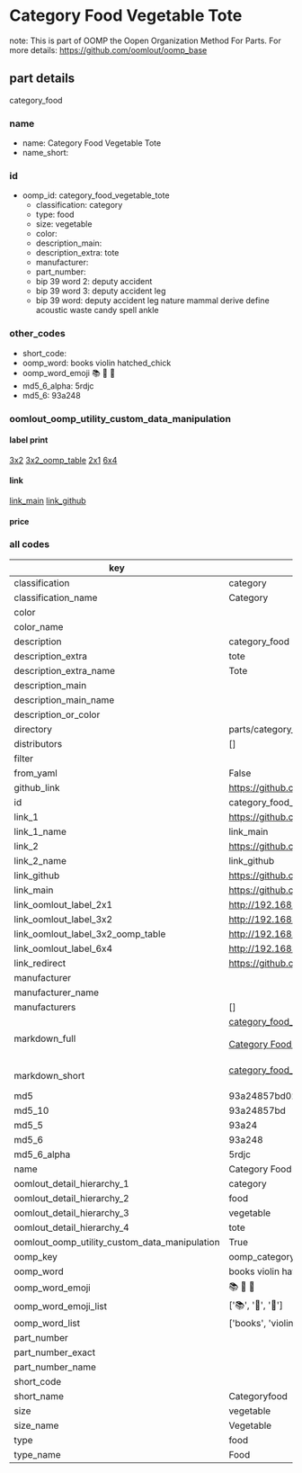 # Category Food Vegetable Tote  

note: This is part of OOMP the Oopen Organization Method For Parts. For more details: https://github.com/oomlout/oomp_base

##  part details
  



category_food



### name
* name: Category Food Vegetable Tote
* name_short: 
### id
* oomp_id: category_food_vegetable_tote
  * classification: category
  * type: food
  * size: vegetable
  * color: 
  * description_main: 
  * description_extra: tote
  * manufacturer: 
  * part_number: 
  * bip 39 word 2: deputy accident
  * bip 39 word 3: deputy accident leg
  * bip 39 word: deputy accident leg nature mammal derive define acoustic waste candy spell ankle

### other_codes
* short_code: 
* oomp_word: books violin hatched_chick
* oomp_word_emoji :books: :violin: :hatched_chick:
* md5_6_alpha: 5rdjc
* md5_6: 93a248






### oomlout_oomp_utility_custom_data_manipulation
#### label print
[3x2](http://192.168.1.245:1112/?label=oomp%205rdjc)
[3x2_oomp_table](http://192.168.1.108:1112/?label=oomp%205rdjc)
[2x1](http://192.168.1.242:1112/?label=oomp%205rdjc)
[6x4](http://192.168.1.55:1112/?label=oomp%205rdjc)    

#### link

[link_main](https://github.com/oomlout/oomlout_oomp_version_1_messy/tree/main/parts/category_food_vegetable_tote) [link_github](https://github.com/oomlout/oomlout_oomp_version_1_messy/tree/main/parts/category_food_vegetable_tote)                             

#### price







### all codes 
| key | value |  
| --- | --- |  
| classification | category |  
| classification_name | Category |  
| color |  |  
| color_name |  |  
| description | category_food |  
| description_extra | tote |  
| description_extra_name | Tote |  
| description_main |  |  
| description_main_name |  |  
| description_or_color |   |  
| directory | parts/category_food_vegetable_tote |  
| distributors | [] |  
| filter |  |  
| from_yaml | False |  
| github_link | https://github.com/oomlout/oomlout_oomp_part_src/tree/main/parts/category_food_vegetable_tote |  
| id | category_food_vegetable_tote |  
| link_1 | https://github.com/oomlout/oomlout_oomp_version_1_messy/tree/main/parts/category_food_vegetable_tote |  
| link_1_name | link_main |  
| link_2 | https://github.com/oomlout/oomlout_oomp_version_1_messy/tree/main/parts/category_food_vegetable_tote |  
| link_2_name | link_github |  
| link_github | https://github.com/oomlout/oomlout_oomp_version_1_messy/tree/main/parts/category_food_vegetable_tote |  
| link_main | https://github.com/oomlout/oomlout_oomp_version_1_messy/tree/main/parts/category_food_vegetable_tote |  
| link_oomlout_label_2x1 | http://192.168.1.242:1112/?label=oomp%205rdjc |  
| link_oomlout_label_3x2 | http://192.168.1.245:1112/?label=oomp%205rdjc |  
| link_oomlout_label_3x2_oomp_table | http://192.168.1.108:1112/?label=oomp%205rdjc |  
| link_oomlout_label_6x4 | http://192.168.1.55:1112/?label=oomp%205rdjc |  
| link_redirect | https://github.com/oomlout/oomlout_oomp_version_1_messy/tree/main/parts/category_food_vegetable_tote |  
| manufacturer |  |  
| manufacturer_name |  |  
| manufacturers | [] |  
| markdown_full | [category_food_vegetable_tote](none)<br>[](none)<br>[Category Food Vegetable Tote](none)<br><br> |  
| markdown_short | [category_food_vegetable_tote](none)<br><br> |  
| md5 | 93a24857bd020730edc35936fe8059da |  
| md5_10 | 93a24857bd |  
| md5_5 | 93a24 |  
| md5_6 | 93a248 |  
| md5_6_alpha | 5rdjc |  
| name | Category Food Vegetable Tote |  
| oomlout_detail_hierarchy_1 | category |  
| oomlout_detail_hierarchy_2 | food |  
| oomlout_detail_hierarchy_3 | vegetable |  
| oomlout_detail_hierarchy_4 | tote |  
| oomlout_oomp_utility_custom_data_manipulation | True |  
| oomp_key | oomp_category_food_vegetable_tote |  
| oomp_word | books violin hatched_chick |  
| oomp_word_emoji | :books: :violin: :hatched_chick: |  
| oomp_word_emoji_list | [':books:', ':violin:', ':hatched_chick:'] |  
| oomp_word_list | ['books', 'violin', 'hatched_chick'] |  
| part_number |  |  
| part_number_exact |  |  
| part_number_name |  |  
| short_code |  |  
| short_name | Categoryfood |  
| size | vegetable |  
| size_name | Vegetable |  
| type | food |  
| type_name | Food |  
